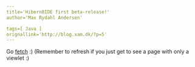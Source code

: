 ```yaml
---
title='Hibern8IDE first beta-release!'
author='Max Rydahl Andersen'

tags=[ Java ]
orignallink='http://blog.xam.dk/?p=5'
---
```

<div><p>Go <a href="http://www.xam.dk/hibern8ide">fetch</a> :)  (Remember to refresh if you just get to see a page with only a viewlet :)</p></div>
